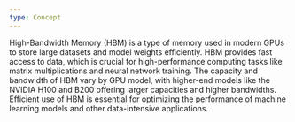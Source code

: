 ```yaml
---
type: Concept
---
```


High-Bandwidth Memory (HBM) is a type of memory used in modern GPUs to store large datasets and model weights efficiently. HBM provides fast access to data, which is crucial for high-performance computing tasks like matrix multiplications and neural network training. The capacity and bandwidth of HBM vary by GPU model, with higher-end models like the NVIDIA H100 and B200 offering larger capacities and higher bandwidths. Efficient use of HBM is essential for optimizing the performance of machine learning models and other data-intensive applications.